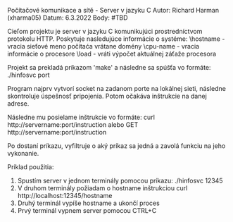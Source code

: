 Počítačové komunikace a sítě - Server v jazyku C
Autor: Richard Harman (xharma05)
Datum: 6.3.2022
Body: #TBD


Cieľom projektu je server v jazyku C komunikujúci prostredníctvom protokolu HTTP.
Poskytuje nasledujúce informácie o systéme:
 \hostname - vracia sieťové meno počítaća vrátane domény
 \cpu-name - vracia informácie o procesore
 \load     - vráti výpočet aktuálnej záťaže procesora

Projekt sa prekladá príkazom 'make' a následne sa spúšťa vo formáte:
./hinfosvc port

Program najprv vytvorí socket na zadanom porte na lokálnej sieti, následne skontroluje úspešnosť pripojenia.
Potom očakáva inštrukcie na danej adrese.

Následne mu posielame inštrukcie vo formáte:
 curl http://servername:port/instruction
alebo
 GET http://servername:port/instruction

Po dostaní príkazu, vyfiltruje o aký príkaz sa jedná a zavolá funkciu na jeho vykonanie.


Príklad použitia:
1. Spustím server v jednom terminály pomocou príkazu: 
 ./hinfosvc 12345
2. V druhom terminály požiadam o hostname inštrukciou 
 curl http://localhost:12345/hostname
3. Druhý terminál vypíše hostname a ukončí proces
4. Prvý terminál vypnem server pomocou CTRL+C
